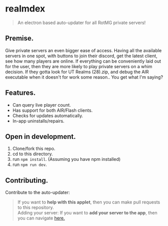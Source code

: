 # realmdex
> An electron based auto-updater for all RotMG private servers!
## Premise.
Give private servers an even bigger ease of access. Having all the available servers in one spot, with buttons to join their discord, get the latest client, see how many players are online. If everything can be conveniently laid out for the user, then they are more likely to play private servers on a whim decision. If they gotta look for UT Realms (28).zip, and debug the AIR executable when it doesn't for work some reason.. You get what I'm saying?
## Features.
- Can query live player count.
- Has support for both AIR/Flash clients.
- Checks for updates automatically.
- In-app uninstalls/repairs.
## Open in development.
1. Clone/fork this repo.
2. cd to this directory.
3. run `npm install`. (Assuming you have npm installed)
4. run `npm run dev`.
## Contributing.
Contribute to the auto-updater:
> If you want to **help with this applet**, then you can make pull requests to this repository.<br/>
Adding your server:
> If you want to **add your server to the app**, then you can navigate [here.](https://github.com/kevinbudz/kevinbudz.github.io)
